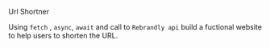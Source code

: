 Url Shortner

Using `fetch` , `async`, `await` and call to `Rebrandly api` build a fuctional website to help users to shorten the URL.
